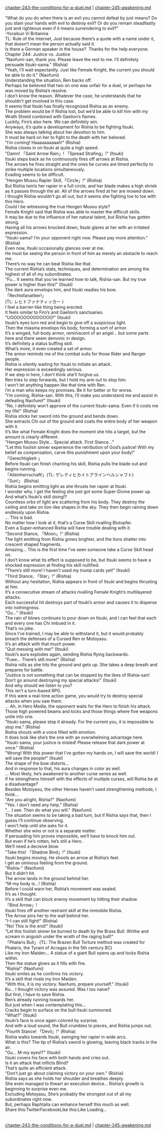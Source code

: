 [chapter-243-the-conditions-for-a-duel.md](./chapter-243-the-conditions-for-a-duel.md) | [chapter-245-awakening.md](./chapter-245-awakening.md) <br/>
<br/>
"What do you do when there is an evil you cannot defeat by just means? Do you stain your hands with evil to destroy evil? Or do you remain steadfastly just and righteous even if it means surrendering to evil?"<br/>
-Yoraikun Vi Britannia<br/>
TL: Rule of the Internet, Just because there’s a quote with a name under it, that doesn’t mean the person actually said it.<br/>
Is there a German speaker in the house?  Thanks for the help everyone.<br/>
Chapter 244: Justice vs. Justice<br/>
"Naofumi-san, thank you. Please leave the rest to me. I’ll definitely persuade Itsuki-sama." (Rishia)<br/>
"Yeah, I’ll wait expectantly. Just like Female Knight, the current you should be able to do it." (Naofumi)<br/>
Understanding the situation, Ren backs off.<br/>
Perhaps he believed that two on one was unfair for a duel, or perhaps he was moved by Rishia’s resolve.<br/>
I don’t know the reason. Whatever the case, he understands that he shouldn’t get involved in this case.<br/>
It seems that Itsuki has finally recognized Rishia as an enemy.<br/>
The problem would be if Rishia lost, but we’d be able to kill him with my Wrath Shield combined with Gaelion’s flames.<br/>
Luckily, Firo’s also here. We can definitely win.<br/>
Anyways, it’s quite a development for Rishia to be fighting Itsuki.<br/>
She was always talking about her devotion to him.<br/>
It must be hard on her to fight to the death with her beloved.<br/>
"I’m coming! Haaaaaaaaaah!" (Rishia)<br/>
Rishia closes in on Itsuki at quite a high speed.<br/>
"Damn! 「Saint Arrow Rain」! 「Spread Strafing」!" (Itsuki)<br/>
Itsuki steps back as he continuously fires off arrows at Rishia.<br/>
The arrows he fires straight and the ones he curves are timed perfectly to strike multiple locations simultaneously.<br/>
Evading seems to be difficult.<br/>
"Hengen Musou Rapier Skill,「Circle」!" (Rishia)<br/>
But Rishia twirls her rapier in a full circle, and her blade makes a high shriek as it passes through the air. All of the arrows fired at her are mowed down.<br/>
I thought Rishia wouldn’t go all out, but it seems she fighting toe to toe with this Hero.<br/>
Could I be witnessing the true Hengen Musou style?<br/>
Female Knight said that Rishia was able to master the difficult skills.<br/>
It may be due to the influence of her natural talent, but Rishia has gotten strong.<br/>
Having all his arrows knocked down, Itsuki glares at her with an irritated expression.<br/>
"Itsuki-sama? I’m your opponent right now. Please pay more attention." (Rishia)<br/>
Even now, Itsuki occasionally glances over at me.<br/>
He must be seeing the person in front of him as merely an obstacle to reach me.<br/>
There’s no way he can beat Rishia like that.<br/>
The current Rishia’s stats, techniques, and determination are among the highest of all of my subordinates.<br/>
"Fu… It seems that you’ve learned how to talk, Rishia-san. But my true power is higher than this!" (Itsuki)<br/>
The dark aura envelops him, and Itsuki readies his bow.<br/>
「Rechtsfanatiker!」<br/>
(TL: レヒトファナティッカー )<br/>
I feel a barrier-like thing being erected.<br/>
It feels similar to Firo’s and Gaelion’s sanctuaries.<br/>
"UOOOOOOOOOOOOO!" (Itsuki)<br/>
Itsuki’s eyes turn red and begin to give off a suspicious light.<br/>
Then the miasma envelops his body, forming a sort of armor.<br/>
It’s a winged, full-body armor, reminiscent of an angel… but some parts here and there seem demonic in design.<br/>
It’s definitely a status buffing skill.<br/>
What’s more, it even created a set of armor.<br/>
The armor reminds me of the combat suits for those Rider and Ranger people.<br/>
Rishia is silently waiting for Itsuki to initiate an attack.<br/>
Her expression is exceedingly serious.<br/>
If we step in here, I don’t think she’ll forgive us.<br/>
Ren tries to step forwards, but I hold my arm out to stop him.<br/>
I won’t let anything happen like that time with Ren.<br/>
I’m a man who keeps my promises. Be it for better or for worse.<br/>
"I’m coming, Rishia-san. With this, I’ll make you understand me and assist in defeating Naofumi!" (Itsuki)<br/>
"No, I definitely won’t approve of the current Itsuki-sama. Even if it costs me my life!" (Rishia)<br/>
Rishia sticks her sword into the ground and bends down.<br/>
She extracts Chi out of the ground and coats the entire body of her weapon with it.<br/>
It’s like what Female Knight does the moment she hits a target, but the amount is clearly different.<br/>
"Hengen Musou Style… Special attack. First Stance…"<br/>
"Let this foolish sinner experience the retribution of God’s justice! With my belief as compensation, carve this punishment upon your body!"<br/>
「Gerechtigkeit-」<br/>
Before Itsuki can finish chanting his skill, Rishia pulls the blade out and begins running.<br/>
「Alleinherrschaft!」(TL: ゲレティヒカイトアラインヘルシャフト)<br/>
「Sun!」 (Rishia)<br/>
Rishia begins emitting light as she thrusts her rapier at Itsuki.<br/>
I wonder why. I get the feeling she just got some Super-Divine power up.<br/>
And what’s Itsuki’s skill doing!?<br/>
Countless orbs of light are scattering from his body. They destroy the ceiling and take on lion-like shapes in the sky. They then begin raining down endlessly upon Rishia.<br/>
… This is bad.<br/>
No matter how I look at it, that’s a Curse Skill rivalling Blutopfer.<br/>
Even a Super-enhanced Rishia will have trouble dealing with it.<br/>
"Second Stance, 「Moon」!" (Rishia)<br/>
The light emitting from Rishia grows brighter, and the lions shatter into crescent shaped fragments.<br/>
Amazing… This is the first time I’ve seen someone take a Curse Skill head on.<br/>
I don’t know what its effect is supposed to be, but Itsuki seems to have a shocked expression at finding his skill nullified.<br/>
"There’s still more! I haven’t used my trump cards yet!" (Itsuki)<br/>
"Third Stance, 「Star」!" (Rishia)<br/>
Without any hesitation, Rishia appears in front of Itsuki and begins thrusting at him.<br/>
It’s a consecutive stream of attacks rivalling Female Knight’s multilayered attacks.<br/>
Each successful hit destroys part of Itsuki’s armor and causes it to disperse into nothingness.<br/>
"Gu…" (Itsuki)<br/>
The rain of blows continues to pour down on Itsuki, and I can feel that each and every one has Chi imbued in it.<br/>
That’s no joke.<br/>
Since I’ve trained, I may be able to withstand it, but it would probably breach the defenses of a Cursed Ren or Motoyasu.<br/>
It’s an attack with that much power.<br/>
"Quit messing with me!" (Itsuki)<br/>
Itsuki’s aura explodes again, sending Rishia flying backwards.<br/>
"Fuee… There’s still more!" (Rishia)<br/>
Rishia rolls as she hits the ground and gets up. She takes a deep breath and prepares for battle.<br/>
"Justice is not something that can be stopped by the likes of Rishia-san! Don’t go around destroying my special attacks!" (Itsuki)<br/>
And why should we listen to you?<br/>
This isn’t a turn-based RPG.<br/>
If this were a real-time action game, you would try to destroy special attacks when you saw them.<br/>
… Ah, in Hero Media, the opponent waits for the Hero to finish his attack.<br/>
Those high powered beams and kicks and those things where five weapons unite into one.<br/>
"Itsuki-sama, please stop it already. For the current you, it is impossible to stop me." (Rishia)<br/>
Rishia shouts with a voice filled with emotion.<br/>
It does look like she’s the one with an overwhelming advantage here.<br/>
"Itsuki-sama, your justice is misled! Please release that dark power at once." (Rishia)<br/>
"Wrong! With this power that I’ve gotten my hands on, I will save the world! I will save the people!" (Itsuki)<br/>
The shape of the bow distorts…<br/>
And in response to that, his aura changes in color as well.<br/>
… Most likely, he’s awakened to another curse series as well.<br/>
If he strengthens himself with the effects of multiple curses, will Rishia be at a disadvantage?<br/>
Besides Motoyasu, the other Heroes haven’t used strengthening methods, I think…<br/>
"Are you alright, Rishia?" (Naofumi)<br/>
"Yes. I don’t need any help." (Rishia)<br/>
"… I see. Then do what you will." (Naofumi)<br/>
The situation seems to be taking a bad turn, but if Rishia says that, then I guess I’ll continue observing.<br/>
I won’t help until she asks for it.<br/>
Whether she wins or not is a separate matter.<br/>
If persuading him proves impossible, we’ll have to knock him out.<br/>
But even if he’s rotten, he’s still a Hero.<br/>
We’ll need a decisive blow.<br/>
"Take this! 「Shadow Bind」!" (Itsuki)<br/>
Itsuki begins moving. He shoots an arrow at Rishia’s feet.<br/>
I get an ominous feeling from the ground.<br/>
"Rishia-" (Naofumi)<br/>
But it didn’t hit.<br/>
The arrow lands in the ground behind her.<br/>
"M-my body is…! (Rishia)<br/>
Before I could warn her, Rishia’s movement was sealed.<br/>
It’s as I thought.<br/>
It’s a skill that can block enemy movement by hitting their shadow.<br/>
「Bind Arrow」!<br/>
Itsuki fires off another restraint skill at the immobile Rishia.<br/>
The Arrow pins her to the wall behind her.<br/>
"I-I can still fight!" (Rishia)<br/>
"No! This is the end!" (Itsuki)<br/>
"Let this foolish sinner be burned to death by the Brass Bull. Writhe and scream in anguish under the wrath of the raging bull!"<br/>
「Phalaris Bull」 (TL: The Brazen Bull Torture method was created for Phalaris, the Tyrant of Acragas in the 5th century BC)<br/>
Like my Iron Maiden… A statue of a giant Bull opens up and locks Rishia within.<br/>
Then the statue glows as it fills with fire.<br/>
"Rishia!" (Naofumi)<br/>
Itsuki smiles as he confirms his victory.<br/>
It’s a skill that rivals my Iron Maiden.<br/>
"With this, it is my victory. Naofumi, prepare yourself." (Itsuki)<br/>
Ku… I thought victory was assured. Was I too naive?<br/>
But first, I have to save Rishia.<br/>
Ren’s already running towards her.<br/>
But just when I was contemplating this…<br/>
Cracks begin to surface on the bull Itsuki summoned.<br/>
"What?" (Itsuki)<br/>
Itsuki’s face is once again colored by surprise.<br/>
And with a loud sound, the Bull crumbles to pieces, and Rishia jumps out.<br/>
"Fourth Stance! 「Devil」!" (Rishia)<br/>
Rishia walks towards Itsuki, swinging her rapier in wide arcs.<br/>
What is this? The tip of Rishia’s sword is glowing, leaving black tracks in the air.<br/>
"Gu… M-my eyes!?" (Itsuki)<br/>
Itsuki covers his face with both hands and cries out.<br/>
Is it an attack that inflicts Blind?<br/>
That’s quite an efficient attack.<br/>
"Don’t just go about claiming victory on your own." (Rishia)<br/>
Rishia says as she holds her shoulder and breathes deeply.<br/>
She even managed to thwart an execution device… Rishia’s growth is beginning to surprise even me.<br/>
Excluding Motoyasu, She’s probably the strongest out of all my subordinates right now.<br/>
But, perhaps Raphtalia can enhance herself this much as well.<br/>
Share this:TwitterFacebookLike this:Like Loading... <br/>
<br/>
<br/>
[chapter-243-the-conditions-for-a-duel.md](./chapter-243-the-conditions-for-a-duel.md) | [chapter-245-awakening.md](./chapter-245-awakening.md) <br/>


